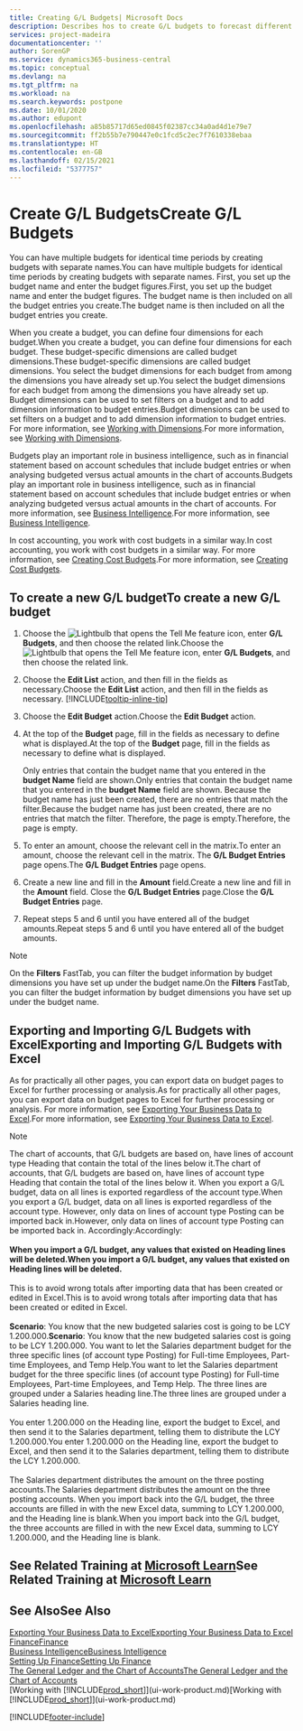 ```yaml
---
title: Creating G/L Budgets| Microsoft Docs
description: Describes hos to create G/L budgets to forecast different financial activities and assign dimensions for business intelligence purposes.
services: project-madeira
documentationcenter: ''
author: SorenGP
ms.service: dynamics365-business-central
ms.topic: conceptual
ms.devlang: na
ms.tgt_pltfrm: na
ms.workload: na
ms.search.keywords: postpone
ms.date: 10/01/2020
ms.author: edupont
ms.openlocfilehash: a85b85717d65ed0845f02387cc34a0ad4d1e79e7
ms.sourcegitcommit: ff2b55b7e790447e0c1fcd5c2ec7f7610338ebaa
ms.translationtype: HT
ms.contentlocale: en-GB
ms.lasthandoff: 02/15/2021
ms.locfileid: "5377757"
---
```

# <a name="create-gl-budgets"></a><span data-ttu-id="1d542-103">Create G/L Budgets</span><span class="sxs-lookup"><span data-stu-id="1d542-103">Create G/L Budgets</span></span>
<span data-ttu-id="1d542-104">You can have multiple budgets for identical time periods by creating budgets with separate names.</span><span class="sxs-lookup"><span data-stu-id="1d542-104">You can have multiple budgets for identical time periods by creating budgets with separate names.</span></span> <span data-ttu-id="1d542-105">First, you set up the budget name and enter the budget figures.</span><span class="sxs-lookup"><span data-stu-id="1d542-105">First, you set up the budget name and enter the budget figures.</span></span> <span data-ttu-id="1d542-106">The budget name is then included on all the budget entries you create.</span><span class="sxs-lookup"><span data-stu-id="1d542-106">The budget name is then included on all the budget entries you create.</span></span>  

<span data-ttu-id="1d542-107">When you create a budget, you can define four dimensions for each budget.</span><span class="sxs-lookup"><span data-stu-id="1d542-107">When you create a budget, you can define four dimensions for each budget.</span></span> <span data-ttu-id="1d542-108">These budget-specific dimensions are called budget dimensions.</span><span class="sxs-lookup"><span data-stu-id="1d542-108">These budget-specific dimensions are called budget dimensions.</span></span> <span data-ttu-id="1d542-109">You select the budget dimensions for each budget from among the dimensions you have already set up.</span><span class="sxs-lookup"><span data-stu-id="1d542-109">You select the budget dimensions for each budget from among the dimensions you have already set up.</span></span> <span data-ttu-id="1d542-110">Budget dimensions can be used to set filters on a budget and to add dimension information to budget entries.</span><span class="sxs-lookup"><span data-stu-id="1d542-110">Budget dimensions can be used to set filters on a budget and to add dimension information to budget entries.</span></span> <span data-ttu-id="1d542-111">For more information, see [Working with Dimensions](finance-dimensions.md).</span><span class="sxs-lookup"><span data-stu-id="1d542-111">For more information, see [Working with Dimensions](finance-dimensions.md).</span></span>

<span data-ttu-id="1d542-112">Budgets play an important role in business intelligence, such as in financial statement based on account schedules that include budget entries or when analysing budgeted versus actual amounts in the chart of accounts.</span><span class="sxs-lookup"><span data-stu-id="1d542-112">Budgets play an important role in business intelligence, such as in financial statement based on account schedules that include budget entries or when analyzing budgeted versus actual amounts in the chart of accounts.</span></span> <span data-ttu-id="1d542-113">For more information, see [Business Intelligence](bi.md).</span><span class="sxs-lookup"><span data-stu-id="1d542-113">For more information, see [Business Intelligence](bi.md).</span></span>

<span data-ttu-id="1d542-114">In cost accounting, you work with cost budgets in a similar way.</span><span class="sxs-lookup"><span data-stu-id="1d542-114">In cost accounting, you work with cost budgets in a similar way.</span></span> <span data-ttu-id="1d542-115">For more information, see [Creating Cost Budgets](finance-create-cost-budgets.md).</span><span class="sxs-lookup"><span data-stu-id="1d542-115">For more information, see [Creating Cost Budgets](finance-create-cost-budgets.md).</span></span>    

## <a name="to-create-a-new-gl-budget"></a><span data-ttu-id="1d542-116">To create a new G/L budget</span><span class="sxs-lookup"><span data-stu-id="1d542-116">To create a new G/L budget</span></span>  
1. <span data-ttu-id="1d542-117">Choose the ![Lightbulb that opens the Tell Me feature](media/ui-search/search_small.png "Tell me what you want to do") icon, enter **G/L Budgets**, and then choose the related link.</span><span class="sxs-lookup"><span data-stu-id="1d542-117">Choose the ![Lightbulb that opens the Tell Me feature](media/ui-search/search_small.png "Tell me what you want to do") icon, enter **G/L Budgets**, and then choose the related link.</span></span>  
2. <span data-ttu-id="1d542-118">Choose the **Edit List** action, and then fill in the fields as necessary.</span><span class="sxs-lookup"><span data-stu-id="1d542-118">Choose the **Edit List** action, and then fill in the fields as necessary.</span></span> [!INCLUDE[tooltip-inline-tip](includes/tooltip-inline-tip_md.md)]  
3. <span data-ttu-id="1d542-119">Choose the **Edit Budget** action.</span><span class="sxs-lookup"><span data-stu-id="1d542-119">Choose the **Edit Budget** action.</span></span>
4. <span data-ttu-id="1d542-120">At the top of the **Budget** page, fill in the fields as necessary to define what is displayed.</span><span class="sxs-lookup"><span data-stu-id="1d542-120">At the top of the **Budget** page, fill in the fields as necessary to define what is displayed.</span></span>  

    <span data-ttu-id="1d542-121">Only entries that contain the budget name that you entered in the **budget Name** field are shown.</span><span class="sxs-lookup"><span data-stu-id="1d542-121">Only entries that contain the budget name that you entered in the **budget Name** field are shown.</span></span> <span data-ttu-id="1d542-122">Because the budget name has just been created, there are no entries that match the filter.</span><span class="sxs-lookup"><span data-stu-id="1d542-122">Because the budget name has just been created, there are no entries that match the filter.</span></span> <span data-ttu-id="1d542-123">Therefore, the page is empty.</span><span class="sxs-lookup"><span data-stu-id="1d542-123">Therefore, the page is empty.</span></span>  
5. <span data-ttu-id="1d542-124">To enter an amount, choose the relevant cell in the matrix.</span><span class="sxs-lookup"><span data-stu-id="1d542-124">To enter an amount, choose the relevant cell in the matrix.</span></span> <span data-ttu-id="1d542-125">The **G/L Budget Entries** page opens.</span><span class="sxs-lookup"><span data-stu-id="1d542-125">The **G/L Budget Entries** page opens.</span></span>  
6. <span data-ttu-id="1d542-126">Create a new line and fill in the **Amount** field.</span><span class="sxs-lookup"><span data-stu-id="1d542-126">Create a new line and fill in the **Amount** field.</span></span> <span data-ttu-id="1d542-127">Close the **G/L Budget Entries** page.</span><span class="sxs-lookup"><span data-stu-id="1d542-127">Close the **G/L Budget Entries** page.</span></span>  
7. <span data-ttu-id="1d542-128">Repeat steps 5 and 6 until you have entered all of the budget amounts.</span><span class="sxs-lookup"><span data-stu-id="1d542-128">Repeat steps 5 and 6 until you have entered all of the budget amounts.</span></span>  

> [!NOTE]  
>  <span data-ttu-id="1d542-129">On the **Filters** FastTab, you can filter the budget information by budget dimensions you have set up under the budget name.</span><span class="sxs-lookup"><span data-stu-id="1d542-129">On the **Filters** FastTab, you can filter the budget information by budget dimensions you have set up under the budget name.</span></span>

## <a name="exporting-and-importing-gl-budgets-with-excel"></a><span data-ttu-id="1d542-130">Exporting and Importing G/L Budgets with Excel</span><span class="sxs-lookup"><span data-stu-id="1d542-130">Exporting and Importing G/L Budgets with Excel</span></span>
<span data-ttu-id="1d542-131">As for practically all other pages, you can export data on budget pages to Excel for further processing or analysis.</span><span class="sxs-lookup"><span data-stu-id="1d542-131">As for practically all other pages, you can export data on budget pages to Excel for further processing or analysis.</span></span> <span data-ttu-id="1d542-132">For more information, see [Exporting Your Business Data to Excel](about-export-data.md).</span><span class="sxs-lookup"><span data-stu-id="1d542-132">For more information, see [Exporting Your Business Data to Excel](about-export-data.md).</span></span>

> [!NOTE]
> <span data-ttu-id="1d542-133">The chart of accounts, that G/L budgets are based on, have lines of account type Heading that contain the total of the lines below it.</span><span class="sxs-lookup"><span data-stu-id="1d542-133">The chart of accounts, that G/L budgets are based on, have lines of account type Heading that contain the total of the lines below it.</span></span> <span data-ttu-id="1d542-134">When you export a G/L budget, data on all lines is exported regardless of the account type.</span><span class="sxs-lookup"><span data-stu-id="1d542-134">When you export a G/L budget, data on all lines is exported regardless of the account type.</span></span> <span data-ttu-id="1d542-135">However, only data on lines of account type Posting can be imported back in.</span><span class="sxs-lookup"><span data-stu-id="1d542-135">However, only data on lines of account type Posting can be imported back in.</span></span> <span data-ttu-id="1d542-136">Accordingly:</span><span class="sxs-lookup"><span data-stu-id="1d542-136">Accordingly:</span></span> <br /><br /> <span data-ttu-id="1d542-137">**When you import a G/L budget, any values that existed on Heading lines will be deleted.**</span><span class="sxs-lookup"><span data-stu-id="1d542-137">**When you import a G/L budget, any values that existed on Heading lines will be deleted.**</span></span> <br /><br /> <span data-ttu-id="1d542-138">This is to avoid wrong totals after importing data that has been created or edited in Excel.</span><span class="sxs-lookup"><span data-stu-id="1d542-138">This is to avoid wrong totals after importing data that has been created or edited in Excel.</span></span><br /><br /> <span data-ttu-id="1d542-139">**Scenario**: You know that the new budgeted salaries cost is going to be LCY 1.200.000.</span><span class="sxs-lookup"><span data-stu-id="1d542-139">**Scenario**: You know that the new budgeted salaries cost is going to be LCY 1.200.000.</span></span> <span data-ttu-id="1d542-140">You want to let the Salaries department budget for the three specific lines (of account type Posting) for Full-time Employees, Part-time Employees, and Temp Help.</span><span class="sxs-lookup"><span data-stu-id="1d542-140">You want to let the Salaries department budget for the three specific lines (of account type Posting) for Full-time Employees, Part-time Employees, and Temp Help.</span></span> <span data-ttu-id="1d542-141">The three lines are grouped under a Salaries heading line.</span><span class="sxs-lookup"><span data-stu-id="1d542-141">The three lines are grouped under a Salaries heading line.</span></span><br /><br /><span data-ttu-id="1d542-142">You enter 1.200.000 on the Heading line, export the budget to Excel, and then send it to the Salaries department, telling them to distribute the LCY 1.200.000.</span><span class="sxs-lookup"><span data-stu-id="1d542-142">You enter 1.200.000 on the Heading line, export the budget to Excel, and then send it to the Salaries department, telling them to distribute the LCY 1.200.000.</span></span><br /><br /> <span data-ttu-id="1d542-143">The Salaries department distributes the amount on the three posting accounts.</span><span class="sxs-lookup"><span data-stu-id="1d542-143">The Salaries department distributes the amount on the three posting accounts.</span></span> <span data-ttu-id="1d542-144">When you import back into the G/L budget, the three accounts are filled in with the new Excel data, summing to LCY 1.200.000, and the Heading line is blank.</span><span class="sxs-lookup"><span data-stu-id="1d542-144">When you import back into the G/L budget, the three accounts are filled in with the new Excel data, summing to LCY 1.200.000, and the Heading line is blank.</span></span>

## <a name="see-related-training-at-microsoft-learn"></a><span data-ttu-id="1d542-145">See Related Training at [Microsoft Learn](/learn/modules/budgets-exchange-rates-dynamics-365-business-central/index)</span><span class="sxs-lookup"><span data-stu-id="1d542-145">See Related Training at [Microsoft Learn](/learn/modules/budgets-exchange-rates-dynamics-365-business-central/index)</span></span>

## <a name="see-also"></a><span data-ttu-id="1d542-146">See Also</span><span class="sxs-lookup"><span data-stu-id="1d542-146">See Also</span></span>
[<span data-ttu-id="1d542-147">Exporting Your Business Data to Excel</span><span class="sxs-lookup"><span data-stu-id="1d542-147">Exporting Your Business Data to Excel</span></span>](about-export-data.md)  
[<span data-ttu-id="1d542-148">Finance</span><span class="sxs-lookup"><span data-stu-id="1d542-148">Finance</span></span>](finance.md)  
[<span data-ttu-id="1d542-149">Business Intelligence</span><span class="sxs-lookup"><span data-stu-id="1d542-149">Business Intelligence</span></span>](bi.md)  
[<span data-ttu-id="1d542-150">Setting Up Finance</span><span class="sxs-lookup"><span data-stu-id="1d542-150">Setting Up Finance</span></span>](finance-setup-finance.md)  
[<span data-ttu-id="1d542-151">The General Ledger and the Chart of Accounts</span><span class="sxs-lookup"><span data-stu-id="1d542-151">The General Ledger and the Chart of Accounts</span></span>](finance-general-ledger.md)  
<span data-ttu-id="1d542-152">[Working with [!INCLUDE[prod_short](includes/prod_short.md)]](ui-work-product.md)</span><span class="sxs-lookup"><span data-stu-id="1d542-152">[Working with [!INCLUDE[prod_short](includes/prod_short.md)]](ui-work-product.md)</span></span>  


[!INCLUDE[footer-include](includes/footer-banner.md)]